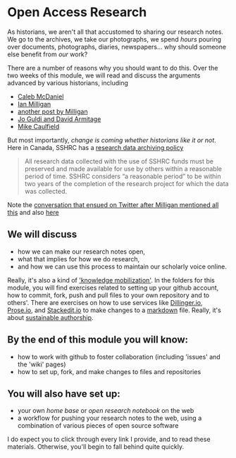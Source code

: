 Open Access Research
====================
As historians, we aren't all that accustomed to sharing our research notes. We go to the archives, we take our photographs, we spend *hours* pouring over documents, photographs, diaries, newspapers... why should someone else benefit from *our* work?

There are a number of reasons why you should want to do this. Over the two weeks of this module, we will read and discuss the arguments advanced by various historians, including
+ [Caleb McDaniel](http://wcm1.web.rice.edu/open-notebook-history.html)
+ [Ian Milligan](http://ianmilligan.ca/2014/10/23/sshrcs-research-data-archiving-policy-and-historians/)
+ [another post by Milligan](http://ianmilligan.ca/2014/01/27/why-canadas-open-data-initiative-matters-to-historians/)
+ [Jo Guldi and David Armitage](http://historymanifesto.cambridge.org/)
+ [Mike Caulfield](http://hapgood.us/2014/11/06/federated-education-new-directions-in-digital-collaboration/)

But most importantly, *change is coming whether historians like it or not*. Here in Canada, SSHRC has a [research data archiving policy](http://www.sshrc-crsh.gc.ca/about-au_sujet/policies-politiques/statements-enonces/edata-donnees_electroniques-eng.aspx)

> All research data collected with the use of SSHRC funds must be preserved and made available for use by others within a reasonable period of time. SSHRC considers “a reasonable period” to be within two years of the completion of the research project for which the data was collected.

Note the [conversation that ensued on Twitter after Milligan mentioned all this](https://twitter.com/ianmilligan1/status/524932470001897472) and also [here](https://twitter.com/ianmilligan1/status/524932589875101697)

## We will discuss 
+ how we can make our research notes open, 
+ what that implies for how we do research, 
+ and how we can use this process to maintain our scholarly voice online.

Really, it's also a kind of ['knowledge mobilization'](http://www.sshrc-crsh.gc.ca/society-societe/community-communite/index-eng.aspx#2). In the folders for this module, you will find exercises related to setting up your github account, how to commit, fork, push and pull files to your own repository and to others'. There are exercises on how to use services like [Dillinger.io](http://dillinger.io), [Prose.io](http://prose.io), and [Stackedit.io](http://stackedit.io) to make changes to a [markdown](http://daringfireball.net/projects/markdown/) file. Really, it's about [sustainable authorship](http://programminghistorian.org/lessons/sustainable-authorship-in-plain-text-using-pandoc-and-markdown). 

## By the end of this module you will know:
+ how to work with github to foster collaboration (including 'issues' and the 'wiki' pages)
+ how to set up, fork, and make changes to files and repositories

## You will also have set up:
+ your own *home base* or *open research notebook* on the web
+ a workflow for pushing your research notes to the web, using a combination of various pieces of open source software

I do expect you to click through every link I provide, and to read these materials. Otherwise, you'll begin to fall behind quite quickly.
